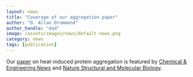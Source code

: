 ```yaml
---
layout: news
title: "Coverage of our aggregation paper"
author: "D. Allan Drummond"
author_handle: "dad"
image: /assets/images/news/default-news.png
category: news
tags: [publication]
---
```

Our [paper] on heat-induced protein aggregation is featured by [Chemical & Engineering News][CandEN] and [Nature Structural and Molecular Biology][NSMB].

[paper]: /papers/paper/endogenous-aggregates
[CandEN]: /assets/pdfs/arnaud15-chem-and-eng-news-aggregation-story.pdf
[NSMB]: /assets/pdfs/nsmb-news-and-views-re-wallace-etal-2015.pdf
